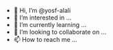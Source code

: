 - 👋 Hi, I’m @yosf-alali
- 👀 I’m interested in ...
- 🌱 I’m currently learning ...
- 💞️ I’m looking to collaborate on ...
- 📫 How to reach me ...

<!---
yosf-alali/yosf-alali is a ✨ special ✨ repository because its `README.md` (this file) appears on your GitHub profile.
You can click the Preview link to take a look at your changes.
--->
